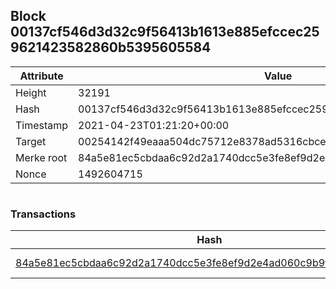 ## Block 00137cf546d3d32c9f56413b1613e885efccec259621423582860b5395605584

Attribute | Value
--- | ---
Height | 32191
Hash | 00137cf546d3d32c9f56413b1613e885efccec259621423582860b5395605584
Timestamp | 2021-04-23T01:21:20+00:00
Target | 00254142f49eaaa504dc75712e8378ad5316cbcead634704b3734b6271167cc4
Merke root | 84a5e81ec5cbdaa6c92d2a1740dcc5e3fe8ef9d2e4ad060c9b9fe94851c9e14e
Nonce | 1492604715

```

```

### Transactions

Hash | Amount
--- | ---
[84a5e81ec5cbdaa6c92d2a1740dcc5e3fe8ef9d2e4ad060c9b9fe94851c9e14e](84a5e81ec5cbdaa6c92d2a1740dcc5e3fe8ef9d2e4ad060c9b9fe94851c9e14e.md) | 10.00000000 SKEPTI 
